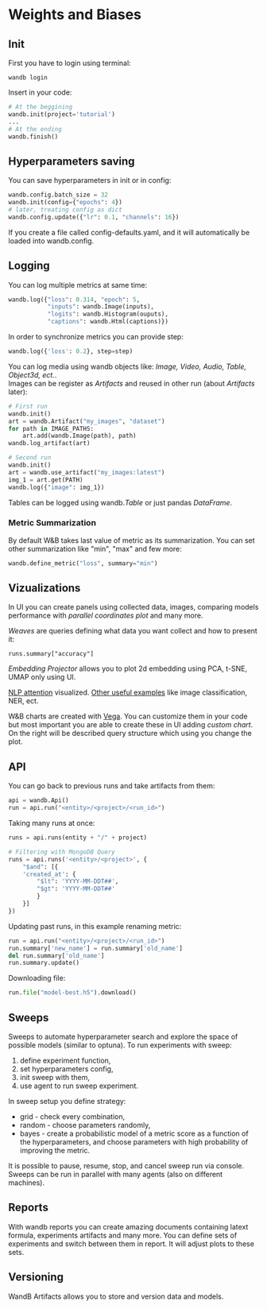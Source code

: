 # Weights and Biases

## Init

First you have to login using terminal:

```console
wandb login
```

Insert in your code:

```python
# At the beggining
wandb.init(project='tutorial')
...
# At the ending
wandb.finish()
```

## Hyperparameters saving

You can save hyperparameters in init or in config:

```python
wandb.config.batch_size = 32
wandb.init(config={"epochs": 4})
# later, treating config as dict
wandb.config.update({"lr": 0.1, "channels": 16})
```

If you create a file called config-defaults.yaml, and it will automatically be loaded into wandb.config.

## Logging

You can log multiple metrics at same time:

```python
wandb.log({"loss": 0.314, "epoch": 5,
           "inputs": wandb.Image(inputs),
           "logits": wandb.Histogram(ouputs),
           "captions": wandb.Html(captions)})
```

In order to synchronize metrics you can provide step:

```python
wandb.log({'loss': 0.2}, step=step)
```

You can log media using wandb objects like: *Image, Video, Audio, Table, Object3d, ect.*.  
Images can be register as *Artifacts* and reused in other run (about *Artifacts* later):

```python
# First run
wandb.init()
art = wandb.Artifact("my_images", "dataset")
for path in IMAGE_PATHS:
    art.add(wandb.Image(path), path)
wandb.log_artifact(art)

# Second run
wandb.init()
art = wandb.use_artifact("my_images:latest")
img_1 = art.get(PATH)
wandb.log({"image": img_1})
```

Tables can be logged using wandb.*Table* or just pandas *DataFrame*.

### Metric Summarization

By default W&B takes last value of metric as its summarization. You can set other summarization like "min", "max" and few more:

```python
wandb.define_metric("loss", summary="min")
```

## Vizualizations

In UI you can create panels using collected data, images, comparing models performance with *parallel coordinates plot* and many more.  

*Weaves* are queries defining what data you want collect and how to present it:

```console
runs.summary["accuracy"]
```

*Embedding Projector* allows you to plot 2d embedding using PCA, t-SNE, UMAP only using UI.  

[NLP attention](https://wandb.ai/kylegoyette/gradientsandtranslation2/reports/Visualizing-NLP-Attention-Based-Models-Using-Custom-Charts--VmlldzoyNjg2MjM) visualized. [Other useful examples](https://docs.wandb.ai/guides/data-vis/tables) like image classification, NER, ect.    

W&B charts are created with [Vega](https://vega.github.io/vega/). You can customize them in your code but most important you are able to create these in UI adding *custom chart*. On the right will be described query structure which using you change the plot.  

## API

You can go back to previous runs and take artifacts from them:

```python
api = wandb.Api()
run = api.run("<entity>/<project>/<run_id>")
```

Taking many runs at once:

```python
runs = api.runs(entity + "/" + project)

# Filtering with MongoDB Query
runs = api.runs('<entity>/<project>', {
    "$and": [{
    'created_at': {
        "$lt": 'YYYY-MM-DDT##',
        "$gt": 'YYYY-MM-DDT##'
        }
    }]
})
```

Updating past runs, in this example renaming metric:

```python
run = api.run("<entity>/<project>/<run_id>")
run.summary['new_name'] = run.summary['old_name']
del run.summary['old_name']
run.summary.update()
```

Downloading file:

```python
run.file("model-best.h5").download()
```

## Sweeps

Sweeps to automate hyperparameter search and explore the space of possible models (similar to optuna). To run experiments with sweep:

1. define experiment function,
2. set hyperparameters config,
3. init sweep with them,
4. use agent to run sweep experiment.

In sweep setup you define strategy:

- grid - check every combination,
- random - choose parameters randomly,
- bayes - create a probabilistic model of a metric score as a function of the hyperparameters, and choose parameters with high probability of improving the metric.

It is possible to pause, resume, stop, and cancel sweep run via console.
Sweeps can be run in parallel with many agents (also on different machines).

## Reports

With wandb reports you can create amazing documents containing latext formula, experiments artifacts and many more. You can define sets of experiments and switch between them in report. It will adjust plots to these sets.  

## Versioning

WandB Artifacts allows you to store and version data and models.
